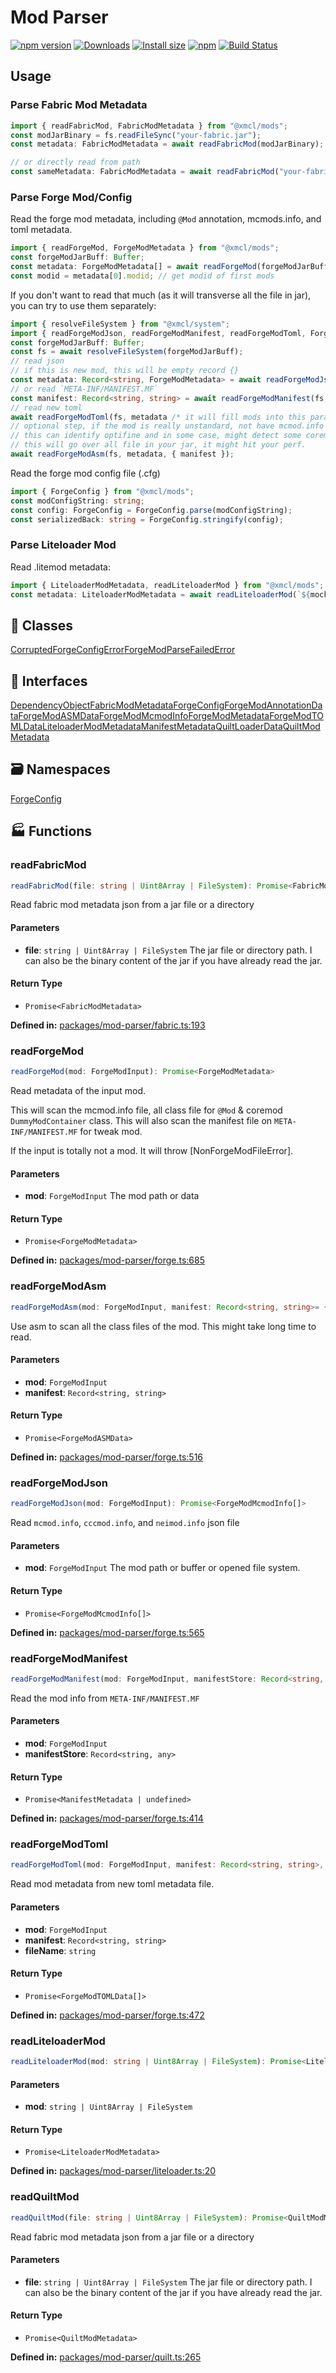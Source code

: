 # Mod Parser

[![npm version](https://img.shields.io/npm/v/@xmcl/mod-parser.svg)](https://www.npmjs.com/package/@xmcl/mod-parser)
[![Downloads](https://img.shields.io/npm/dm/@xmcl/mod-parser.svg)](https://npmjs.com/@xmcl/mod-parser)
[![Install size](https://packagephobia.now.sh/badge?p=@xmcl/mod-parser)](https://packagephobia.now.sh/result?p=@xmcl/mod-parser)
[![npm](https://img.shields.io/npm/l/@xmcl/minecraft-launcher-core.svg)](https://github.com/voxelum/minecraft-launcher-core-node/blob/master/LICENSE)
[![Build Status](https://github.com/voxelum/minecraft-launcher-core-node/workflows/Build/badge.svg)](https://github.com/Voxelum/minecraft-launcher-core-node/actions?query=workflow%3ABuild)

## Usage

### Parse Fabric Mod Metadata

```ts
import { readFabricMod, FabricModMetadata } from "@xmcl/mods";
const modJarBinary = fs.readFileSync("your-fabric.jar");
const metadata: FabricModMetadata = await readFabricMod(modJarBinary);

// or directly read from path
const sameMetadata: FabricModMetadata = await readFabricMod("your-fabric.jar");
```

### Parse Forge Mod/Config

Read the forge mod metadata, including `@Mod` annotation, mcmods.info, and toml metadata.

```ts
import { readForgeMod, ForgeModMetadata } from "@xmcl/mods";
const forgeModJarBuff: Buffer;
const metadata: ForgeModMetadata[] = await readForgeMod(forgeModJarBuff);
const modid = metadata[0].modid; // get modid of first mods
```

If you don't want to read that much (as it will transverse all the file in jar), you can try to use them separately:

```ts
import { resolveFileSystem } from "@xmcl/system";
import { readForgeModJson, readForgeModManifest, readForgeModToml, ForgeModMetadata, readForgeModAsm } from "@xmcl/mods";
const forgeModJarBuff: Buffer;
const fs = await resolveFileSystem(forgeModJarBuff);
// read json
// if this is new mod, this will be empty record {}
const metadata: Record<string, ForgeModMetadata> = await readForgeModJson(fs);
// or read `META-INF/MANIFEST.MF`
const manifest: Record<string, string> = await readForgeModManifest(fs, metadata /* this is optional, to fill the modmetadata if found */);
// read new toml
await readForgeModToml(fs, metadata /* it will fill mods into this param & return it */, manifest /* this is optional */);
// optional step, if the mod is really unstandard, not have mcmod.info and toml, you can use this
// this can identify optifine and in some case, might detect some coremod
// this will go over all file in your jar, it might hit your perf.
await readForgeModAsm(fs, metadata, { manifest });
```


Read the forge mod config file (.cfg)

```ts
import { ForgeConfig } from "@xmcl/mods";
const modConfigString: string;
const config: ForgeConfig = ForgeConfig.parse(modConfigString);
const serializedBack: string = ForgeConfig.stringify(config);
```

### Parse Liteloader Mod

Read .litemod metadata:

```ts
import { LiteloaderModMetadata, readLiteloaderMod } from "@xmcl/mods";
const metadata: LiteloaderModMetadata = await readLiteloaderMod(`${mock}/mods/sample-mod.litemod`);
```

## 🧾 Classes

<div class="definition-grid class"><a href="mod-parser/@xmcl/mod-parser.CorruptedForgeConfigError">CorruptedForgeConfigError</a><a href="mod-parser/@xmcl/mod-parser.ForgeModParseFailedError">ForgeModParseFailedError</a></div>

## 🤝 Interfaces

<div class="definition-grid interface"><a href="mod-parser/@xmcl/mod-parser.DependencyObject">DependencyObject</a><a href="mod-parser/@xmcl/mod-parser.FabricModMetadata">FabricModMetadata</a><a href="mod-parser/@xmcl/mod-parser.ForgeConfig">ForgeConfig</a><a href="mod-parser/@xmcl/mod-parser.ForgeModAnnotationData">ForgeModAnnotationData</a><a href="mod-parser/@xmcl/mod-parser.ForgeModASMData">ForgeModASMData</a><a href="mod-parser/@xmcl/mod-parser.ForgeModMcmodInfo">ForgeModMcmodInfo</a><a href="mod-parser/@xmcl/mod-parser.ForgeModMetadata">ForgeModMetadata</a><a href="mod-parser/@xmcl/mod-parser.ForgeModTOMLData">ForgeModTOMLData</a><a href="mod-parser/@xmcl/mod-parser.LiteloaderModMetadata">LiteloaderModMetadata</a><a href="mod-parser/@xmcl/mod-parser.ManifestMetadata">ManifestMetadata</a><a href="mod-parser/@xmcl/mod-parser.QuiltLoaderData">QuiltLoaderData</a><a href="mod-parser/@xmcl/mod-parser.QuiltModMetadata">QuiltModMetadata</a></div>

## 🗃️ Namespaces

<div class="definition-grid namespace"><a href="mod-parser/@xmcl/mod-parser.ForgeConfig">ForgeConfig</a></div>

## 🏭 Functions

### readFabricMod

```ts
readFabricMod(file: string | Uint8Array | FileSystem): Promise<FabricModMetadata>
```
Read fabric mod metadata json from a jar file or a directory
#### Parameters

- **file**: `string | Uint8Array | FileSystem`
The jar file or directory path. I can also be the binary content of the jar if you have already read the jar.
#### Return Type

- `Promise<FabricModMetadata>`

<p style="font-size: 14px; color: var(--vp-c-text-2)">
<strong>Defined in:</strong> <a href="https://github.com/voxelum/minecraft-launcher-core-node/blob/master/packages/mod-parser/fabric.ts#L193" target="_blank" rel="noreferrer">packages/mod-parser/fabric.ts:193</a>
</p>


### readForgeMod

```ts
readForgeMod(mod: ForgeModInput): Promise<ForgeModMetadata>
```
Read metadata of the input mod.

This will scan the mcmod.info file, all class file for ``@Mod`` & coremod ``DummyModContainer`` class.
This will also scan the manifest file on ``META-INF/MANIFEST.MF`` for tweak mod.

If the input is totally not a mod. It will throw [NonForgeModFileError].
#### Parameters

- **mod**: `ForgeModInput`
The mod path or data
#### Return Type

- `Promise<ForgeModMetadata>`

<p style="font-size: 14px; color: var(--vp-c-text-2)">
<strong>Defined in:</strong> <a href="https://github.com/voxelum/minecraft-launcher-core-node/blob/master/packages/mod-parser/forge.ts#L685" target="_blank" rel="noreferrer">packages/mod-parser/forge.ts:685</a>
</p>


### readForgeModAsm

```ts
readForgeModAsm(mod: ForgeModInput, manifest: Record<string, string>= {}): Promise<ForgeModASMData>
```
Use asm to scan all the class files of the mod. This might take long time to read.
#### Parameters

- **mod**: `ForgeModInput`
- **manifest**: `Record<string, string>`
#### Return Type

- `Promise<ForgeModASMData>`

<p style="font-size: 14px; color: var(--vp-c-text-2)">
<strong>Defined in:</strong> <a href="https://github.com/voxelum/minecraft-launcher-core-node/blob/master/packages/mod-parser/forge.ts#L516" target="_blank" rel="noreferrer">packages/mod-parser/forge.ts:516</a>
</p>


### readForgeModJson

```ts
readForgeModJson(mod: ForgeModInput): Promise<ForgeModMcmodInfo[]>
```
Read ``mcmod.info``, ``cccmod.info``, and ``neimod.info`` json file
#### Parameters

- **mod**: `ForgeModInput`
The mod path or buffer or opened file system.
#### Return Type

- `Promise<ForgeModMcmodInfo[]>`

<p style="font-size: 14px; color: var(--vp-c-text-2)">
<strong>Defined in:</strong> <a href="https://github.com/voxelum/minecraft-launcher-core-node/blob/master/packages/mod-parser/forge.ts#L565" target="_blank" rel="noreferrer">packages/mod-parser/forge.ts:565</a>
</p>


### readForgeModManifest

```ts
readForgeModManifest(mod: ForgeModInput, manifestStore: Record<string, any>= {}): Promise<ManifestMetadata | undefined>
```
Read the mod info from ``META-INF/MANIFEST.MF``
#### Parameters

- **mod**: `ForgeModInput`
- **manifestStore**: `Record<string, any>`
#### Return Type

- `Promise<ManifestMetadata | undefined>`

<p style="font-size: 14px; color: var(--vp-c-text-2)">
<strong>Defined in:</strong> <a href="https://github.com/voxelum/minecraft-launcher-core-node/blob/master/packages/mod-parser/forge.ts#L414" target="_blank" rel="noreferrer">packages/mod-parser/forge.ts:414</a>
</p>


### readForgeModToml

```ts
readForgeModToml(mod: ForgeModInput, manifest: Record<string, string>, fileName: string= 'mods.toml'): Promise<ForgeModTOMLData[]>
```
Read mod metadata from new toml metadata file.
#### Parameters

- **mod**: `ForgeModInput`
- **manifest**: `Record<string, string>`
- **fileName**: `string`
#### Return Type

- `Promise<ForgeModTOMLData[]>`

<p style="font-size: 14px; color: var(--vp-c-text-2)">
<strong>Defined in:</strong> <a href="https://github.com/voxelum/minecraft-launcher-core-node/blob/master/packages/mod-parser/forge.ts#L472" target="_blank" rel="noreferrer">packages/mod-parser/forge.ts:472</a>
</p>


### readLiteloaderMod

```ts
readLiteloaderMod(mod: string | Uint8Array | FileSystem): Promise<LiteloaderModMetadata>
```
#### Parameters

- **mod**: `string | Uint8Array | FileSystem`
#### Return Type

- `Promise<LiteloaderModMetadata>`

<p style="font-size: 14px; color: var(--vp-c-text-2)">
<strong>Defined in:</strong> <a href="https://github.com/voxelum/minecraft-launcher-core-node/blob/master/packages/mod-parser/liteloader.ts#L20" target="_blank" rel="noreferrer">packages/mod-parser/liteloader.ts:20</a>
</p>


### readQuiltMod

```ts
readQuiltMod(file: string | Uint8Array | FileSystem): Promise<QuiltModMetadata>
```
Read fabric mod metadata json from a jar file or a directory
#### Parameters

- **file**: `string | Uint8Array | FileSystem`
The jar file or directory path. I can also be the binary content of the jar if you have already read the jar.
#### Return Type

- `Promise<QuiltModMetadata>`

<p style="font-size: 14px; color: var(--vp-c-text-2)">
<strong>Defined in:</strong> <a href="https://github.com/voxelum/minecraft-launcher-core-node/blob/master/packages/mod-parser/quilt.ts#L265" target="_blank" rel="noreferrer">packages/mod-parser/quilt.ts:265</a>
</p>



